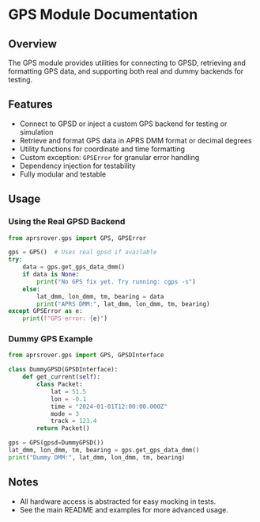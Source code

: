 # GPS Module Documentation

## Overview
The GPS module provides utilities for connecting to GPSD, retrieving and formatting GPS data, and supporting both real and dummy backends for testing.

## Features
- Connect to GPSD or inject a custom GPS backend for testing or simulation
- Retrieve and format GPS data in APRS DMM format or decimal degrees
- Utility functions for coordinate and time formatting
- Custom exception: `GPSError` for granular error handling
- Dependency injection for testability
- Fully modular and testable

## Usage
### Using the Real GPSD Backend
```python
from aprsrover.gps import GPS, GPSError

gps = GPS()  # Uses real gpsd if available
try:
    data = gps.get_gps_data_dmm()
    if data is None:
        print("No GPS fix yet. Try running: cgps -s")
    else:
        lat_dmm, lon_dmm, tm, bearing = data
        print("APRS DMM:", lat_dmm, lon_dmm, tm, bearing)
except GPSError as e:
    print(f"GPS error: {e}")
```

### Dummy GPS Example
```python
from aprsrover.gps import GPS, GPSDInterface

class DummyGPSD(GPSDInterface):
    def get_current(self):
        class Packet:
            lat = 51.5
            lon = -0.1
            time = "2024-01-01T12:00:00.000Z"
            mode = 3
            track = 123.4
        return Packet()

gps = GPS(gpsd=DummyGPSD())
lat_dmm, lon_dmm, tm, bearing = gps.get_gps_data_dmm()
print("Dummy DMM:", lat_dmm, lon_dmm, tm, bearing)
```

## Notes
- All hardware access is abstracted for easy mocking in tests.
- See the main README and examples for more advanced usage.
